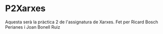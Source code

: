 # P2Xarxes
 Aquesta serà la pràctica 2 de l'assignatura de Xarxes. Fet per Ricard Bosch Perianes i Joan Bonell Ruiz
